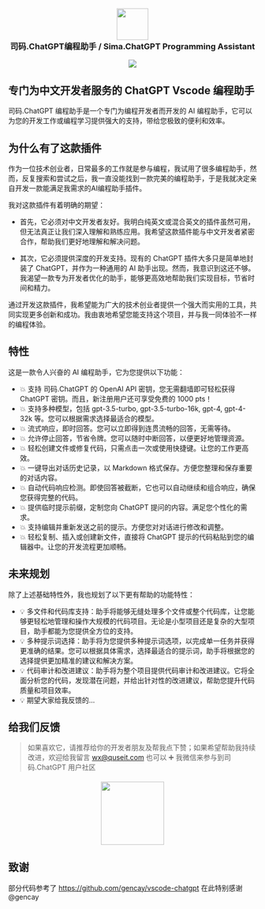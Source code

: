 <h3 align="center"><img src="https://sima.chat/ai-logo.png" height="64"><br>司码.ChatGPT编程助手 / Sima.ChatGPT Programming Assistant</h3>

<p align="center">
    <a href="https://marketplace.visualstudio.com/items?itemName=SimaChat.sima-chat-vscode&ssr=false#overview" alt="Marketplace version">
        <img src="https://img.shields.io/visual-studio-marketplace/v/SimaChat.sima-chat-vscode?color=orange&label=VS%20Code" />
    </a>
</p>

## 专门为中文开发者服务的 ChatGPT Vscode 编程助手

司码.ChatGPT 编程助手是一个专门为编程开发者而开发的 AI 编程助手，它可以为您的开发工作或编程学习提供强大的支持，带给您极致的便利和效率。

## 为什么有了这款插件

作为一位技术创业者，日常最多的工作就是参与编程，我试用了很多编程助手，然而，反复搜索和尝试之后，我一直没能找到一款完美的编程助手，于是我就决定亲自开发一款能满足我需求的AI编程助手插件。

我对这款插件有着明确的期望：

- 首先，它必须对中文开发者友好。我明白纯英文或混合英文的插件虽然可用，但无法真正让我们深入理解和熟练应用。我希望这款插件能与中文开发者紧密合作，帮助我们更好地理解和解决问题。

- 其次，它必须提供深度的开发支持。现有的 ChatGPT 插件大多只是简单地封装了 ChatGPT，并作为一种通用的 AI 助手出现。然而，我意识到这还不够。我渴望一款专为开发者优化的助手，能够更高效地帮助我们实现目标，节省时间和精力。

通过开发这款插件，我希望能为广大的技术创业者提供一个强大而实用的工具，共同实现更多创新和成功。我由衷地希望您能支持这个项目，并与我一同体验不一样的编程体验。

## 特性

这是一款令人兴奋的 AI 编程助手，它为您提供以下功能：

- 💥 支持 司码.ChatGPT 的 OpenAI API 密钥，您无需翻墙即可轻松获得 ChatGPT 密钥。而且，新注册用户还可享受免费的 1000 pts！
- 💥 支持多种模型，包括 gpt-3.5-turbo, gpt-3.5-turbo-16k, gpt-4, gpt-4-32k 等。您可以根据需求选择最适合的模型。
- 💥 流式响应，即时回答。您可以立即得到连贯流畅的回答，无需等待。
- 💥 允许停止回答，节省令牌。您可以随时中断回答，以便更好地管理资源。
- 💥 轻松创建文件或修复代码，只需点击一次或使用快捷键。让您的工作更高效。
- 💥 一键导出对话历史记录，以 Markdown 格式保存。方便您整理和保存重要的对话内容。
- 💥 自动代码响应检测。即使回答被截断，它也可以自动继续和组合响应，确保您获得完整的代码。
- 💥 提供临时提示前缀，定制您向 ChatGPT 提问的内容。满足您个性化的需求。
- 💥 支持编辑并重新发送之前的提示。方便您对对话进行修改和调整。
- 💥 轻松复制、插入或创建新文件，直接将 ChatGPT 提示的代码粘贴到您的编辑器中。让您的开发流程更加顺畅。


## 未来规划

除了上述基础特性外，我也规划了以下更有帮助的功能特性：

- 💡 多文件和代码库支持：助手将能够无缝处理多个文件或整个代码库，让您能够更轻松地管理和操作大规模的代码项目。无论是小型项目还是复杂的大型项目，助手都能为您提供全方位的支持。
- 💡 多种提示词选择：助手将为您提供多种提示词选项，以完成单一任务并获得更准确的结果。您可以根据具体需求，选择最适合的提示词，助手将根据您的选择提供更加精准的建议和解决方案。
- 💡 代码审计和改进建议：助手将为整个项目提供代码审计和改进建议。它将全面分析您的代码，发现潜在问题，并给出针对性的改进建议，帮助您提升代码质量和项目效率。
- 💡 期望大家给我反馈的...

## 给我们反馈

> 如果喜欢它，请推荐给你的开发者朋友及帮我点下赞；如果希望帮助我持续改进，欢迎给我留言 wx@quseit.com
> 也可以 ➕ 我微信来参与到司码.ChatGPT 用户社区

<h4 align="center"><img src="https://sima.chat/contact.png" height="128"></h4>

## 致谢
部分代码参考了 https://github.com/gencay/vscode-chatgpt 在此特别感谢 @gencay
